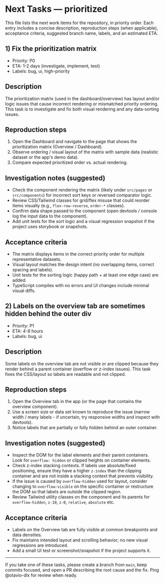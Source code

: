 # Next Tasks — prioritized

This file lists the next work items for the repository, in priority order. Each entry includes a concise description, reproduction steps (when applicable), acceptance criteria, suggested branch name, labels, and an estimated ETA.

## 1) Fix the prioritization matrix

- Priority: P0
- ETA: 1-2 days (investigate, implement, test)
- Labels: bug, ui, high-priority

## Description

The prioritization matrix (used in the dashboard/overview) has layout and/or logic issues that cause incorrect rendering or mismatched priority ordering. This task is to investigate and fix both visual rendering and any data-sorting issues.

## Reproduction steps

1. Open the Dashboard and navigate to the page that shows the prioritization matrix (Overview / Dashboard).
2. Observe ordering / visual layout of the matrix with sample data (realistic dataset or the app's demo data).
3. Compare expected prioritized order vs. actual rendering.

## Investigation notes (suggested)

- Check the component rendering the matrix (likely under `src/pages` or `src/components`) for incorrect sort keys or reversed comparator logic.
- Review CSS/Tailwind classes for grid/flex misuse that could reorder items visually (e.g., `flex-row-reverse`, `order-*` classes).
- Confirm data shape passed to the component (open devtools / console log the input data to the component).
- Add unit tests for the sort logic and a visual regression snapshot if the project uses storybook or snapshots.

## Acceptance criteria

- The matrix displays items in the correct priority order for multiple representative datasets.
- Visual layout matches the design intent (no overlapping items, correct spacing and labels).
- Unit tests for the sorting logic (happy path + at least one edge case) are added.
- TypeScript compiles with no errors and UI changes include minimal visual diffs.

## 2) Labels on the overview tab are sometimes hidden behind the outer div

- Priority: P1
- ETA: 4-8 hours
- Labels: bug, ui

## Description

Some labels on the overview tab are not visible or are clipped because they render behind a parent container (overflow or z-index issues). This task fixes the CSS/layout so labels are readable and not clipped.

## Reproduction steps

1. Open the Overview tab in the app (or the page that contains the overview component).
2. Use a screen size or data set known to reproduce the issue (narrow width / many labels - if uncertain, try responsive widths and inspect with devtools).
3. Notice labels that are partially or fully hidden behind an outer container.

## Investigation notes (suggested)

- Inspect the DOM for the label elements and their parent containers. Look for `overflow: hidden` or clipped heights on container elements.
- Check z-index stacking contexts. If labels use absolute/fixed positioning, ensure they have a higher `z-index` than the clipping container and are not inside a stacking context that prevents visibility.
- If the issue is caused by `overflow-hidden` used for layout, consider changing to `overflow-visible` on the specific container or restructure the DOM so that labels are outside the clipped region.
- Review Tailwind utility classes on the component and its parents for `overflow-hidden`, `z-10`, `z-0`, `relative`, `absolute` etc.

## Acceptance criteria

- Labels on the Overview tab are fully visible at common breakpoints and data densities.
- Fix maintains intended layout and scrolling behavior; no new visual regressions are introduced.
- Add a small UI test or screenshot/snapshot if the project supports it.

---

If you take one of these tasks, please create a branch from `main`, keep commits focused, and open a PR describing the root cause and the fix. Ping @otavio-dlx for review when ready.
